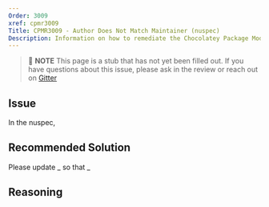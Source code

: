 ```yaml
---
Order: 3009
xref: cpmr3009
Title: CPMR3009 - Author Does Not Match Maintainer (nuspec)
Description: Information on how to remediate the Chocolatey Package Moderation Rule 3009
---
```


> :memo: **NOTE** This page is a stub that has not yet been filled out. If you have questions about this issue, please ask in the review or reach out on [Gitter](https://gitter.im/chocolatey/chocolatey.org)

## Issue

In the nuspec,

## Recommended Solution

Please update _ so that _

## Reasoning
